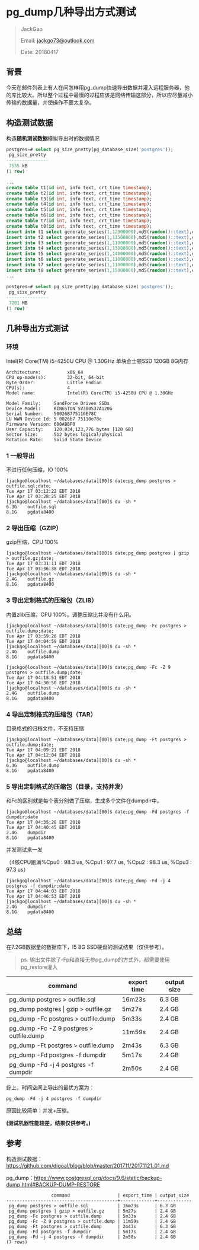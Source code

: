 # pg_dump几种导出方式测试

> JackGao
>
> Email: jackgo73@outlook.com
>
> Date:  20180417

## 背景

今天在邮件列表上有人在问怎样用pg_dump快速导出数据并灌入远程服务器，他的库比较大。所以整个过程中最慢的过程应该是网络传输这部分，所以应尽量减小传输的数据量，并使操作不要太复杂。

## 构造测试数据

构造**随机测试数据**模拟导出时的数据情况


```sql
postgres=# select pg_size_pretty(pg_database_size('postgres'));
 pg_size_pretty 
----------------
 7535 kB
(1 row)

...
create table t1(id int, info text, crt_time timestamp);
create table t2(id int, info text, crt_time timestamp);
create table t3(id int, info text, crt_time timestamp);
create table t4(id int, info text, crt_time timestamp);
create table t5(id int, info text, crt_time timestamp);
create table t6(id int, info text, crt_time timestamp);
create table t7(id int, info text, crt_time timestamp);
create table t8(id int, info text, crt_time timestamp);
insert into t1 select generate_series(1,12000000),md5(random()::text),clock_timestamp();
insert into t2 select generate_series(1,11500000),md5(random()::text),clock_timestamp();
insert into t3 select generate_series(1,11000000),md5(random()::text),clock_timestamp();
insert into t4 select generate_series(1,13000000),md5(random()::text),clock_timestamp();
insert into t5 select generate_series(1,14000000),md5(random()::text),clock_timestamp();
insert into t6 select generate_series(1,11000000),md5(random()::text),clock_timestamp();
insert into t7 select generate_series(1,11000000),md5(random()::text),clock_timestamp();
insert into t8 select generate_series(1,15000000),md5(random()::text),clock_timestamp();
...

postgres=# select pg_size_pretty(pg_database_size('postgres'));
 pg_size_pretty 
----------------
 7201 MB
(1 row)
```

## 几种导出方式测试

### 环境

Intel(R) Core(TM) i5-4250U CPU @ 1.30GHz  单块金士顿SSD 120GB  8G内存

```
Architecture:          x86_64
CPU op-mode(s):        32-bit, 64-bit
Byte Order:            Little Endian
CPU(s):                4
Model name:            Intel(R) Core(TM) i5-4250U CPU @ 1.30GHz

Model Family:     SandForce Driven SSDs
Device Model:     KINGSTON SV300S37A120G
Serial Number:    50026B775110E78C
LU WWN Device Id: 5 0026b7 75110e78c
Firmware Version: 600ABBF0
User Capacity:    120,034,123,776 bytes [120 GB]
Sector Size:      512 bytes logical/physical
Rotation Rate:    Solid State Device
```

### 1 一般导出

不进行任何压缩，IO 100%

```
[jackgo@localhost ~/databases/data][00]$ date;pg_dump postgres > outfile.sql;date;
Tue Apr 17 03:12:22 EDT 2018
Tue Apr 17 03:28:25 EDT 2018
[jackgo@localhost ~/databases/data][00]$ du -sh *
6.3G	outfile.sql
8.1G	pgdata8400
```

### 2 导出压缩（GZIP）

gzip压缩，CPU 100%

```
[jackgo@localhost ~/databases/data][00]$ date;pg_dump postgres | gzip > outfile.gz;date;
Tue Apr 17 03:31:11 EDT 2018
Tue Apr 17 03:36:38 EDT 2018
[jackgo@localhost ~/databases/data][00]$ du -sh *
2.4G	outfile.gz
8.1G	pgdata8400
```

### 3 导出定制格式的压缩包（ZLIB）

内置zlib压缩，CPU 100%。调整压缩比并没有什么用。

```
[jackgo@localhost ~/databases/data][00]$ date;pg_dump -Fc postgres > outfile.dump;date;
Tue Apr 17 03:59:26 EDT 2018
Tue Apr 17 04:04:59 EDT 2018
[jackgo@localhost ~/databases/data][00]$ du -sh *
2.4G	outfile.dump
8.1G	pgdata8400

[jackgo@localhost ~/databases/data][00]$ date;pg_dump -Fc -Z 9 postgres > outfile.dump;date;
Tue Apr 17 04:18:51 EDT 2018
Tue Apr 17 04:30:50 EDT 2018
[jackgo@localhost ~/databases/data][00]$ du -sh *
2.4G	outfile.dump
8.1G	pgdata8400
```

### 4 导出定制格式的压缩包（TAR）

目录格式的归档文件，不支持压缩

```
[jackgo@localhost ~/databases/data][00]$ date;pg_dump -Ft postgres > outfile.dump;date;
Tue Apr 17 04:09:21 EDT 2018
Tue Apr 17 04:12:04 EDT 2018
[jackgo@localhost ~/databases/data][00]$ du -sh *
6.3G	outfile.dump
8.1G	pgdata8400
```

### 5 导出定制格式的压缩包（目录，支持并发）

和Fc的区别就是每个表分别做了压缩，生成多个文件在dumpdir中。

```
[jackgo@localhost ~/databases/data][00]$ date;pg_dump -Fd postgres -f dumpdir;date
Tue Apr 17 04:35:28 EDT 2018
Tue Apr 17 04:40:45 EDT 2018
2.4G	dumpdir
8.1G	pgdata8400
```

并发测试来一发

（4核CPU跑满%Cpu0  : 98.3 us,  %Cpu1  : 97.7 us,  %Cpu2  : 98.3 us,  %Cpu3  : 97.3 us）

```
[jackgo@localhost ~/databases/data][00]$ date;pg_dump -Fd -j 4 postgres -f dumpdir;date
Tue Apr 17 04:44:03 EDT 2018
Tue Apr 17 04:46:53 EDT 2018
[jackgo@localhost ~/databases/data][00]$ du -sh *
2.4G	dumpdir
8.1G	pgdata8400
```

## 总结

在7.2GB数据量的数据库下，I5 8G SSD硬盘的测试结果（仅供参考）。

>  ps. 输出文件除了-Fp和直接无参pg_dump的方式外，都需要使用pg_restore灌入

| command                                  | export time | output size |
| ---------------------------------------- | ----------- | ----------- |
| pg_dump postgres > outfile.sql           | 16m23s      | 6.3 GB      |
| pg_dump postgres \| gzip > outfile.gz    | 5m27s       | 2.4 GB      |
| pg_dump -Fc postgres > outfile.dump      | 5m33s       | 2.4 GB      |
| pg_dump -Fc -Z 9 postgres > outfile.dump | 11m59s      | 2.4 GB      |
| pg_dump -Ft postgres > outfile.dump      | 2m43s       | 6.3 GB      |
| pg_dump -Fd postgres -f dumpdir          | 5m17s       | 2.4 GB      |
| pg_dump -Fd -j 4 postgres -f dumpdir     | 2m50s       | 2.4 GB      |

综上，时间空间上导出的最优方案为：

```pg_dump -Fd -j 4 postgres -f dumpdir```

原因比较简单：并发+压缩。



**(测试机器性能较差，结果仅供参考。)**

## 参考

构造测试数据：https://github.com/digoal/blog/blob/master/201711/20171121_01.md

pg_dump：https://www.postgresql.org/docs/9.6/static/backup-dump.html#BACKUP-DUMP-RESTORE



```
                 command                  | export_time | output_size 
------------------------------------------+-------------+-------------
 pg_dump postgres > outfile.sql           | 16m23s      | 6.3 GB
 pg_dump postgres | gzip > outfile.gz     | 5m27s       | 2.4 GB
 pg_dump -Fc postgres > outfile.dump      | 5m33s       | 2.4 GB
 pg_dump -Fc -Z 9 postgres > outfile.dump | 11m59s      | 2.4 GB
 pg_dump -Ft postgres > outfile.dump      | 2m43s       | 6.3 GB
 pg_dump -Fd postgres -f dumpdir          | 5m17s       | 2.4 GB
 pg_dump -Fd -j 4 postgres -f dumpdir     | 2m50s       | 2.4 GB
(7 rows)

```

